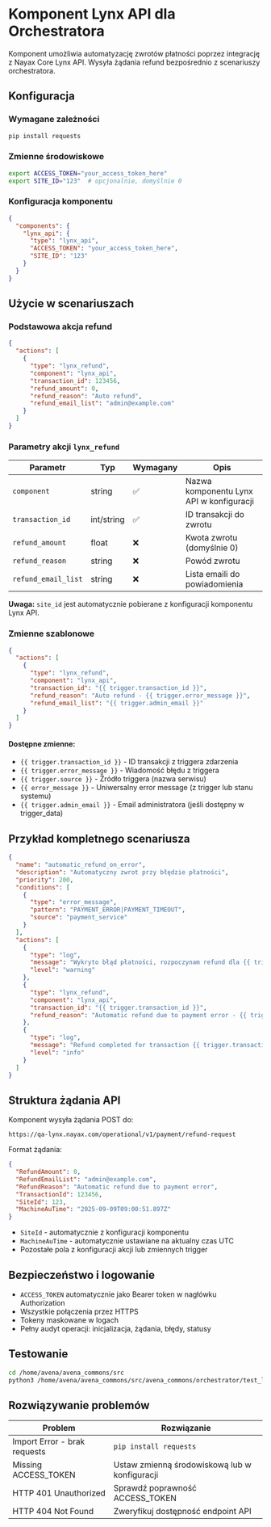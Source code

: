 # Komponent Lynx API dla Orchestratora

Komponent umożliwia automatyzację zwrotów płatności poprzez integrację z Nayax Core Lynx API. Wysyła żądania refund bezpośrednio z scenariuszy orchestratora.

## Konfiguracja

### Wymagane zależności
```bash
pip install requests
```

### Zmienne środowiskowe
```bash
export ACCESS_TOKEN="your_access_token_here"
export SITE_ID="123"  # opcjonalnie, domyślnie 0
```

### Konfiguracja komponentu
```json
{
  "components": {
    "lynx_api": {
      "type": "lynx_api",
      "ACCESS_TOKEN": "your_access_token_here",
      "SITE_ID": "123"
    }
  }
}
```

## Użycie w scenariuszach

### Podstawowa akcja refund
```json
{
  "actions": [
    {
      "type": "lynx_refund",
      "component": "lynx_api",
      "transaction_id": 123456,
      "refund_amount": 0,
      "refund_reason": "Auto refund",
      "refund_email_list": "admin@example.com"
    }
  ]
}
```

### Parametry akcji `lynx_refund`

| Parametr | Typ | Wymagany | Opis |
|----------|-----|----------|------|
| `component` | string | ✅ | Nazwa komponentu Lynx API w konfiguracji |
| `transaction_id` | int/string | ✅ | ID transakcji do zwrotu |
| `refund_amount` | float | ❌ | Kwota zwrotu (domyślnie 0) |
| `refund_reason` | string | ❌ | Powód zwrotu |
| `refund_email_list` | string | ❌ | Lista emaili do powiadomienia |

**Uwaga:** `site_id` jest automatycznie pobierane z konfiguracji komponentu Lynx API.

### Zmienne szablonowe
```json
{
  "actions": [
    {
      "type": "lynx_refund",
      "component": "lynx_api",
      "transaction_id": "{{ trigger.transaction_id }}",
      "refund_reason": "Auto refund - {{ trigger.error_message }}",
      "refund_email_list": "{{ trigger.admin_email }}"
    }
  ]
}
```

#### Dostępne zmienne:
- `{{ trigger.transaction_id }}` - ID transakcji z triggera zdarzenia
- `{{ trigger.error_message }}` - Wiadomość błędu z triggera
- `{{ trigger.source }}` - Źródło triggera (nazwa serwisu)
- `{{ error_message }}` - Uniwersalny error message (z trigger lub stanu systemu)
- `{{ trigger.admin_email }}` - Email administratora (jeśli dostępny w trigger_data)

## Przykład kompletnego scenariusza

```json
{
  "name": "automatic_refund_on_error",
  "description": "Automatyczny zwrot przy błędzie płatności",
  "priority": 200,
  "conditions": [
    {
      "type": "error_message",
      "pattern": "PAYMENT_ERROR|PAYMENT_TIMEOUT",
      "source": "payment_service"
    }
  ],
  "actions": [
    {
      "type": "log",
      "message": "Wykryto błąd płatności, rozpoczynam refund dla {{ trigger.transaction_id }}",
      "level": "warning"
    },
    {
      "type": "lynx_refund",
      "component": "lynx_api",
      "transaction_id": "{{ trigger.transaction_id }}",
      "refund_reason": "Automatic refund due to payment error - {{ trigger.error_message }}"
    },
    {
      "type": "log",
      "message": "Refund completed for transaction {{ trigger.transaction_id }}",
      "level": "info"
    }
  ]
}
```

## Struktura żądania API

Komponent wysyła żądania POST do:
```
https://qa-lynx.nayax.com/operational/v1/payment/refund-request
```

Format żądania:
```json
{
  "RefundAmount": 0,
  "RefundEmailList": "admin@example.com",
  "RefundReason": "Automatic refund due to payment error", 
  "TransactionId": 123456,
  "SiteId": 123,
  "MachineAuTime": "2025-09-09T09:00:51.897Z"
}
```

- `SiteId` - automatycznie z konfiguracji komponentu
- `MachineAuTime` - automatycznie ustawiane na aktualny czas UTC
- Pozostałe pola z konfiguracji akcji lub zmiennych trigger

## Bezpieczeństwo i logowanie

- `ACCESS_TOKEN` automatycznie jako Bearer token w nagłówku Authorization
- Wszystkie połączenia przez HTTPS
- Tokeny maskowane w logach
- Pełny audyt operacji: inicjalizacja, żądania, błędy, statusy

## Testowanie

```bash
cd /home/avena/avena_commons/src
python3 /home/avena/avena_commons/src/avena_commons/orchestrator/test_lynx_api.py
```

## Rozwiązywanie problemów

| Problem | Rozwiązanie |
|---------|-------------|
| Import Error - brak requests | `pip install requests` |
| Missing ACCESS_TOKEN | Ustaw zmienną środowiskową lub w konfiguracji |
| HTTP 401 Unauthorized | Sprawdź poprawność ACCESS_TOKEN |
| HTTP 404 Not Found | Zweryfikuj dostępność endpoint API |
